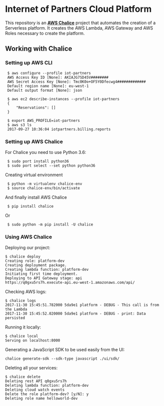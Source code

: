 # Internet of Partners Cloud Platform

This repository is an [**AWS Chalice**](https://github.com/aws/chalice) project that automates the creation of a Serverless platform. It creates the AWS Lambda, AWS Gateway and AWS Roles necessary to create the platform.

## Working with Chalice

### Setting up AWS CLI

```commandline
 $ aws configure --profile iot-partners
 AWS Access Key ID [None]: AKIAJG7SD45V########
 AWS Secret Access Key [None]: Tmc0K0o+OF5Y0Dfecwg4#############
 Default region name [None]: eu-west-1  
 Default output format [None]: json
 
 $ aws ec2 describe-instances --profile iot-partners
 {
     "Reservations": []
 }
 
 $ export AWS_PROFILE=iot-partners
 $ aws s3 ls
 2017-09-27 10:36:04 iotpartners.billing.reports
```

### Setting up AWS Chalice
For Chalice you need to use Python 3.6:
```commandline
 $ sudo port install python36
 $ sudo port select --set python python36
```

Creating virtual environment
```commandline
 $ python -m virtualenv chalice-env
 $ source chalice-env/bin/activate
```

And finally install AWS Chalice
```commandline
 $ pip install chalice
 ```
Or 
```commandline
 $ sudo python -m pip install -U chalice
```

### Using AWS Chalice
Deploying our project:
```commandline
$ chalice deploy
Creating role: platform-dev
Creating deployment package.
Creating lambda function: platform-dev
Initiating first time deployment.
Deploying to API Gateway stage: api
https://q0gxu5rs7h.execute-api.eu-west-1.amazonaws.com/api/
```
Checking AWS logs:
```commandline
$ chalice logs
2017-11-30 15:45:51.782000 5da9e1 platform - DEBUG - This call is from the Lambda
2017-11-30 15:45:52.020000 5da9e1 platform - DEBUG - print: Data persisted
```
Running it locally:
```commandline
$ chalice local
Serving on localhost:8000
```
Generating a JavaScript SDK to be used easily from the UI:
```commandline
chalice generate-sdk --sdk-type javascript ./ui/sdk/
```
Deleting all your services:
```commandline
$ chalice delete
Deleting rest API q0gxu5rs7h
Deleting lambda function: platform-dev
Deleting cloud watch events
Delete the role platform-dev? [y/N]: y
Deleting role name helloworld-dev
```